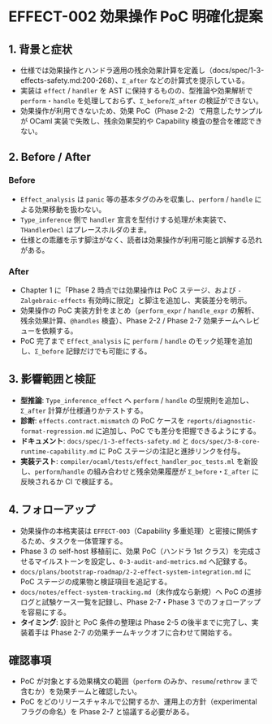 # EFFECT-002 効果操作 PoC 明確化提案

## 1. 背景と症状
- 仕様では効果操作とハンドラ適用の残余効果計算を定義し（docs/spec/1-3-effects-safety.md:200-268）、`Σ_after` などの計算式を提示している。  
- 実装は `effect` / `handler` を AST に保持するものの、型推論や効果解析で `perform`・`handle` を処理しておらず、`Σ_before`/`Σ_after` の検証ができない。  
- 効果操作が利用できないため、効果 PoC（Phase 2-2）で用意したサンプルが OCaml 実装で失敗し、残余効果契約や Capability 検査の整合を確認できない。

## 2. Before / After
### Before
- `Effect_analysis` は `panic` 等の基本タグのみを収集し、`perform` / `handle` による効果移動を扱わない。  
- `Type_inference` 側で `handler` 宣言を型付けする処理が未実装で、`THandlerDecl` はプレースホルダのまま。  
- 仕様との乖離を示す脚注がなく、読者は効果操作が利用可能と誤解する恐れがある。

### After
- Chapter 1 に「Phase 2 時点では効果操作は PoC ステージ、および `-Zalgebraic-effects` 有効時に限定」と脚注を追加し、実装差分を明示。  
- 効果操作の PoC 実装方針をまとめ（`perform_expr` / `handle_expr` の解析、残余効果計算、`@handles` 検査）、Phase 2-2 / Phase 2-7 効果チームへレビューを依頼する。  
- PoC 完了まで `Effect_analysis` に `perform` / `handle` のモック処理を追加し、`Σ_before` 記録だけでも可能にする。

## 3. 影響範囲と検証
- **型推論**: `Type_inference_effect` へ `perform` / `handle` の型規則を追加し、`Σ_after` 計算が仕様通りかテストする。  
- **診断**: `effects.contract.mismatch` の PoC ケースを `reports/diagnostic-format-regression.md` に追加し、PoC でも差分を把握できるようにする。  
- **ドキュメント**: `docs/spec/1-3-effects-safety.md` と `docs/spec/3-8-core-runtime-capability.md` に PoC ステージの注記と進捗リンクを付与。
- **実装テスト**: `compiler/ocaml/tests/effect_handler_poc_tests.ml` を新設し、`perform`/`handle` の組み合わせと残余効果履歴が `Σ_before`・`Σ_after` に反映されるか CI で検証する。

## 4. フォローアップ
- 効果操作の本格実装は `EFFECT-003`（Capability 多重処理）と密接に関係するため、タスクを一体管理する。  
- Phase 3 の self-host 移植前に、効果 PoC（ハンドラ 1st クラス）を完成させるマイルストーンを設定し、`0-3-audit-and-metrics.md` へ記録する。  
- `docs/plans/bootstrap-roadmap/2-2-effect-system-integration.md` に PoC ステージの成果物と検証項目を追記する。
- `docs/notes/effect-system-tracking.md`（未作成なら新規）へ PoC の進捗ログと試験ケース一覧を記録し、Phase 2-7・Phase 3 でのフォローアップを容易にする。
- **タイミング**: 設計と PoC 条件の整理は Phase 2-5 の後半までに完了し、実装着手は Phase 2-7 の効果チームキックオフに合わせて開始する。

## 確認事項
- PoC が対象とする効果構文の範囲（`perform` のみか、`resume`/`rethrow` まで含むか）を効果チームと確認したい。  
- PoC をどのリリースチャネルで公開するか、運用上の方針（experimental フラグの命名）を Phase 2-7 と協議する必要がある。
